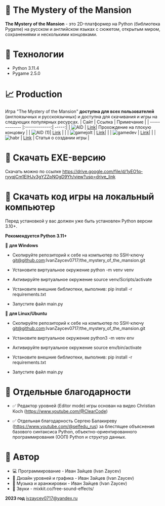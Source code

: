 # :european_castle: The Mystery of the Mansion
**The Mystery of the Mansion** - это 2D-платформер на Python (библиотека Pygame) на русском и английском языках с сюжетом, открытым миром, сохранениями и несколькими концовками.

# :scroll: Технологии
- Python 3.11.4
- Pygame 2.5.0

# :chart_with_upwards_trend: Production
Игра "The Mystery of the Mansion" **доступна для всех пользователей** (англоязычных и русскоязычных) и доступна для скачивания и игры на следующих популярных ресурсах.
| Сайт        | Ссылка           | Примечание  |
| ------------- |:-------------:| -----:|
| ![AID](https://github.com/IvanZaycev0717/the_mystery_of_the_mansion/assets/111955306/138cf8d1-a6f8-4835-9e54-93a48df815d3) | [Link](https://www.youtube.com/watch?v=ePOazMyWNRE&ab_channel=IvanZaycev)| Прохождение на плохую концовку |
| ![AID (1)](https://github.com/IvanZaycev0717/the_mystery_of_the_mansion/assets/111955306/1ae733be-726f-484e-b29f-61770e7cb912)| [Link](https://ivanzaycev0717.itch.io/the-mystery-of-the-mansion)      |      |
| ![gamejolt](https://user-images.githubusercontent.com/111955306/273394270-1cf24114-ed2d-4978-99ec-25f7735372d6.png) | [Link](https://gamejolt.com/games/the_mystery_of_the_mansion/845103)|     |
| ![gamedev](https://github.com/IvanZaycev0717/the_mystery_of_the_mansion/assets/111955306/50dacecb-66a2-43e4-bc9d-675ef6aa84a4) | [Link](https://gamedev.ru/projects/forum/?id=279654)|     |
| ![habr](https://github.com/IvanZaycev0717/the_mystery_of_the_mansion/assets/111955306/772e1cac-b1e7-49c3-b87f-5f8fb2bdfbc8) | [Link](https://habr.com/ru/articles/766162/) | Статья о создании игры |

# :floppy_disk: Скачать EXE-версию
Скачать можно по ссылке https://drive.google.com/file/d/1yEO1q-ryyqjCm1EIHJv3gYZZpNOgD9Yh/view?usp=drive_link

# :bookmark_tabs: Скачать код игры на локальный компьютер
Перед установкой у вас должен уже быть установлен Python версии 3.10+.

**Рекомендуется Python 3.11+**

:postbox: **для Windows**

- Скопируйте репозиторий к себе на компьютер по SSH-ключу git@github.com:IvanZaycev0717/the_mystery_of_the_mansion.git

- Установите виртуальное окружение python -m venv venv

- Активируйте виртуальное окружение source venv/Scripts/activate

- Установите внешние библиотеки, выполнив: pip install -r requirements.txt

- Запустите файл main.py

🐧 **для Linux/Ubuntu**
- Скопируйте репозиторий к себе на компьютер по SSH-ключу git@github.com:IvanZaycev0717/the_mystery_of_the_mansion.git

- Установите виртуальное окружение python3 -m venv env

- Активируйте виртуальное окружение source env/bin/activate

- Установите внешние библиотеки, выполнив: pip install -r requirements.txt

- Запустите файл main.py

# :muscle: Отдельные благодарности
- :white_check_mark: Редактор уровней (Editor mode) игры основан на видео Christian Koch (https://www.youtube.com/@ClearCode)

- :white_check_mark: Отдельная благодарность Сергею Балакиреву (https://www.youtube.com/@selfedu_rus) за блестящее объяснения базового синтаксиса Python, объектно-ориентированного программирования (ООП) Python и структур данных.

# 🧙 Автор
- :computer: Программирование - Иван Зайцев (Ivan Zaycev)
- :art: Дизайн уровней и графика - Иван Зайцев (Ivan Zaycev)
- :musical_keyboard: Музыка и аранжировки - Иван Зайцев (Ivan Zaycev)
- :musical_score: Звуки - mixkit.co/free-sound-effects/

**2023 год**
ivzaycev0717@yandex.ru




